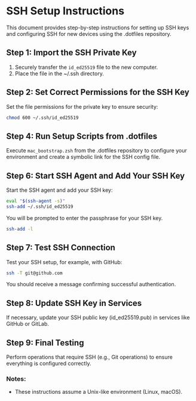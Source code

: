 # SSH Setup Instructions

This document provides step-by-step instructions for setting up SSH keys and
configuring SSH for new devices using the .dotfiles repository.

## Step 1: Import the SSH Private Key

1. Securely transfer the `id_ed25519` file to the new computer.
2. Place the file in the ~/.ssh directory.

## Step 2: Set Correct Permissions for the SSH Key

Set the file permissions for the private key to ensure security:

```bash
chmod 600 ~/.ssh/id_ed25519
```

## Step 4: Run Setup Scripts from .dotfiles

Execute `mac_bootstrap.zsh` from the .dotfiles repository to configure your
environment and create a symbolic link for the SSH config file.

## Step 6: Start SSH Agent and Add Your SSH Key

Start the SSH agent and add your SSH key:

```bash
eval "$(ssh-agent -s)"
ssh-add ~/.ssh/id_ed25519
```

You will be prompted to enter the passphrase for your SSH key.

```bash
ssh-add -l
```

## Step 7: Test SSH Connection

Test your SSH setup, for example, with GitHub:

```bash
ssh -T git@github.com
```

You should receive a message confirming successful authentication.

## Step 8: Update SSH Key in Services

If necessary, update your SSH public key (id_ed25519.pub) in services like
GitHub or GitLab.

## Step 9: Final Testing

Perform operations that require SSH (e.g., Git operations) to ensure everything
is configured correctly.

### Notes:

- These instructions assume a Unix-like environment (Linux, macOS).
